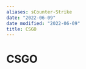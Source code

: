 ```yaml
---
aliases: sCounter-Strike
date: "2022-06-09"
date modified: "2022-06-09"
title: CSGO
---
```


# CSGO
